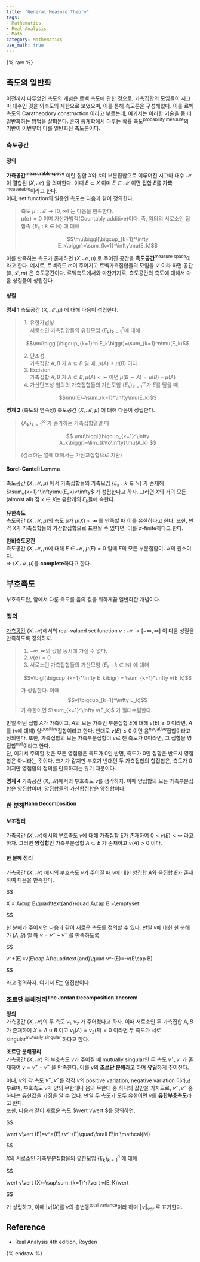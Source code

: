 ```yaml
---
title: "General Measure Theory"
tags:
- Mathematics
- Real Analysis
- Math
category: Mathematics
use_math: true
---
```

{% raw %}

## 측도의 일반화
이전까지 다루었던 측도의 개념은 르벡 측도에 관한 것으로, 가측집합의 모임들이 시그마 대수인 것을 외측도의 제한으로 보였으며, 이를 통해 측도론을 구성해왔다. 이를 르벡 측도의 Caratheodory construction 이라고 부르는데, 여기서는 이러한 기술을 좀 더 일반화하는 방법을 살펴본다. 흔히 통계학에서 다루는 확률 측도<sup>probability measure</sup>의 기반이 이번부터 다룰 일반화된 측도론이다.   
### 측도공간
#### 정의
**가측공간<sup>measurable space</sup>** 이란 집합 $X$와 $X$의 부분집합으로 이루어진 시그마 대수 $\mathcal{M}$이 결합된 $(X,\mathcal{M})$ 을 의미한다. 이때 $E\subset X$ 이며 $E\in \mathcal{M}$ 이면 집합 $E$를 **가측**<sup>measurable</sup>이라고 한다.   
이때, set function의 일종인 측도는 다음과 같이 정의한다.   
> 측도 $\mu:\mathcal{M}\to[0,\infty]$ 는 다음을 만족한다.    
> $\mu(\emptyset)=0$ 이며 가산가법적(Countably additive)이다. 즉, 임의의 서로소인 집합족 {$E_k:k\in\mathbb{N}$} 에 대해      
> 
> $$\mu\biggl(\bigcup_{k=1}^\infty E_k\biggr)=\sum_{k=1}^\infty\mu(E_k)$$
> 
이를 만족하는 측도가 존재하면 $(X,\mathcal{M},\mu)$ 로 주어진 공간을 
**측도공간**<sup>measure space</sup>이라고 한다. 예시로, 르벡측도 $m$이 주어지고 르벡가측집합들의 모임을 $\mathcal{L}$ 이라 하면 공간 $(\mathbb{R},\mathcal{L},m)$ 은 측도공간이다. 르벡측도에서와 마찬가지로, 측도공간의 측도에 대해서 다음 성질들이 성립한다.   

#### 성질
**명제 1** 측도공간 $(X,\mathcal{M},\mu)$ 에 대해 다음이 성립한다.   
> 1. 유한가법성   
> 서로소인 가측집합들의 유한모임 {$E_k$}$_{k=1}^n$에 대해
> 
> $$\mu\biggl(\bigcup_{k=1}^n E_k\biggr)=\sum_{k=1}^n\mu(E_k)$$
> 
> 2. 단조성   
> 가측집합 $A,B$ 가 $A\subseteq B$ 일 때, $\mu(A)\leq\mu(B)$ 이다.   
> 3. Excision   
> 가측집합 $A,B$ 가 $A\subseteq B, \mu(A)<\infty$ 이면 $\mu(B\sim A)=\mu(B)-\mu(A)$
> 4. 가산단조성
> 임의의 가측집합들의 가산모임 {$E_k$}$_{k=1}^\infty$가 $E$를 덮을 때,   
> 
> $$\mu(E)=\sum_{k=1}^\infty\mu(E_k)$$
> 
**명제 2** (측도의 연속성) 측도공간 $(X,\mathcal{M},\mu)$ 에 대해 다음이 성립한다.   
>{$A_k$}$_{k=1}^\infty$ 가 증가하는 가측집합열일 때   
> 
> $$ \mu\biggl(\bigcup_{k=1}^\infty A_k\biggr)=\lim_{k\to\infty}\mu(A_k) $$
> 
> (감소하는 열에 대해서는 가산교집합으로 치환)

#### Borel-Canteli Lemma
측도공간 $(X,\mathcal{M},\mu)$ 에서 가측집합들의 가측모임 {$E_k:k\in\mathbb{N}$} 가 존재해 $\sum_{k=1}^\infty\mu(E_k)<\infty$ 가 성립한다고 하자. 그러면 $X$의 거의 모든(almost all) 점 $x\in X$는 유한개의 $E_k$들에 속한다.   

**유한측도**   
측도공간 $(X,\mathcal{M},\mu)$의 측도 $\mu$가 $\mu(X)<\infty$ 를 만족할 때 이를 유한하다고 한다. 또한, 만약 $X$가 가측집합들의 가산합집합으로 표현될 수 있다면, 이를 $\sigma$-finite하다고 한다.   

**완비측도공간**   
측도공간 $(X,\mathcal{M},\mu)$에 대해 $E\in\mathcal{M}$, $\mu(E)=0$ 일때 $E$의 모든 부분집합이 $\mathcal{M}$의 원소이다.   
$\Rightarrow$ $(X,\mathcal{M},\mu)$를 **complete**하다고 한다. 

## 부호측도
부호측도란, 앞에서 다룬 측도를 움의 값을 취하게끔 일반화한 개념이다.
### 정의
[가측공간](#정의) $(X,\mathcal{M})$에서의 real-valued set function $v:\mathcal{M}\to[-\infty,\infty]$ 이 다음 성질을 만족하도록 정의하자.   
> 1. $-\infty,\infty$의 값을 동시에 가질 수 없다.
> 2. $v(\emptyset)=0$   
> 3. 서로소인 가측집합들의 가산모임 {$E_k:k\in\mathbb{N}$} 에 대해 
> 
> $$v\bigl(\bigcup_{k=1}^\infty E_k\bigr) = \sum_{k=1}^\infty v(E_k)$$ 
> 
> 가 성립한다. 이때 $$v(\bigcup_{k=1}^\infty E_k)$$ 가 유한이면 $\sum_{k=1}^\infty v(E_k)$ 가 절대수렴한다.   

만일 어떤 집합 $A$가 가측이고, $A$의 모든 가측인 부분집합 $E$에 대해 $v(E)\geq 0$ 이라면, $A$를 (v에 대해) 양<sup>positive</sup>집합이라고 한다. 반대로 $v(E)\leq 0$ 이면 음<sup>negative</sup>집합이라고 정의한다. 또한, 가측집합의 모든 가측부분집합이 $v$로 잰 측도가 0이라면, 그 집합을 영집합<sup>null</sup>이라고 한다.   
단, 여기서 주의할 것은 모든 영집합은 측도가 0인 반면, 측도가 0인 집합은 반드시 영집합은 아니라는 것이다. 크기가 같지만 부호가 반대인 두 가측집합의 합집합은, 측도가 0이지만 영집합의 정의를 만족하지는 않기 때문이다.   

**명제 4** 가측공간 $(X,\mathcal{M})$에서의 부호측도 $v$를  생각하자. 이때 양집합의 모든 가측부분집합은 양집합이며, 양집합들의 가산합집합은 양집합이다.
### 한 분해<sup>Hahn Decomposition</sup>
#### 보조정리
가측공간 $(X,\mathcal{M})$에서의 부호측도 $v$에 대해 가측집합 E가 존재하여 $0<v(E)<\infty$ 라고 하자. 그러면 **양집합**인 가측부분집합 $A\subset E$ 가 존재하고 $v(A)>0$ 이다.   
#### 한 분헤 정리
가측공간 $(X,\mathcal{M})$ 에서의 부호측도 $v$가 주어질 때 $v$에 대한 양집합 $A$와 음집합 $B$가 존재하여 다음을 만족한다.   

$$

X = A\cup B\quad\text{and}\quad A\cap B =\emptyset

$$ 

한 분해가 주어지면 다음과 같이 새로운 측도를 정의할 수 있다. 만일 $v$에 대한 한 분해가 $(A,B)$ 일 때 $v=v^+-v^-$ 를 만족하도록   

$$

v^+(E)=v(E\cap A)\quad\text{and}\quad v^-(E)=-v(E\cap B)

$$   

라고 정의하자. 여기서 $E$는 영집합이다.   

### 조르단 분해정리<sup>The Jordan Decomposition Theorem</sup>
**정의**   
가측공간 $(X,\mathcal{M})$의 두 측도 $v_1,v_2$ 가 주어졌다고 하자. 이때 서로소인 두 가측집합 $A,B$가 존재하여 $X=A\cup B$ 이고 $v_1(A)=v_2(B)=0$ 이라면 두 측도가 서로 singular<sup>mutually singular</sup> 하다고 한다.   

**조르단 분해정리**   
가측공간 $(X,\mathcal{M})$ 의 부호측도 $v$가 주어질 때 mutually singular인 두 측도 $v^+,v^-$가 존재하여 $v=v^+-v^-$ 을 만족한다. 이를 $v$의 **조르단 분해**라고 하며 **유일**하게 주어진다.   

이때, $v$의 각 측도 $v^+,v^-$를 각각 $v$의 positive variation, negative variation 이라고 부르며, 부호측도 $v$가 양의 무한대나 음의 무한대 중 하나의 값만을 가지므로, $v^+,v^-$ 중 하나는 유한값을 가짐을 알 수 있다. 만일 두 측도가 모두 유한이면 $v$를 **유한부호측도**라고 한다.    
또한, 다음과 같이 새로운 측도 $\vert v\vert $를 정의하면,   

$$

\vert v\vert (E)=v^+(E)+v^-(E)\quad\forall E\in \mathcal{M}

$$   

$X$의 서로소인 가측부분집합을의 유한모임 {$E_k$}$_{k=1}^n$ 에 대해   

$$

\vert v\vert (X)=\sup\sum_{k=1}^n\vert v(E_K)\vert 

$$   

가 성립하고, 이때 $\vert v\vert (X)$를 $v$의 총변동<sup>total variance</sup>이라 하며 $\Vert v\Vert_{var}$ 로 표기한다.




## Reference
 - Real Analysis 4th edition, Royden

{% endraw %}